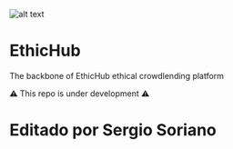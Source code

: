 ![alt text](https://storage.googleapis.com/general-material/banner3.png)

# EthicHub
The backbone of EthicHub ethical crowdlending platform


:warning: This repo is under development :warning:

# Editado por Sergio Soriano
